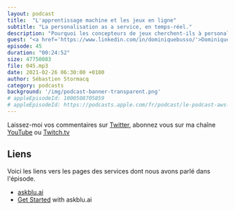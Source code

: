 ```yaml
---
layout: podcast
title:  "L'apprentissage machine et les jeux en ligne"
subtitle: "La personalisation as a service, en temps-réel."
description: "Pourquoi les concepteurs de jeux cherchent-ils à personaliser, en temps réel, votre expérience en ligne ? Comment l'apprentissage automatique peut-il aider à personaliser vos jeux ? Les réponses sont dans cette discussion avec askblu.ai, un service de personalisation en temps réel pour les concepteurs de jeux en ligne."
guest: "<a href='https://www.linkedin.com/in/dominiquebusso/'>Dominique Busso</a>, Founder, askblu.ai et <a href='https://www.linkedin.com/in/jonathan-dixon-a339562/'>Jonathan Dixon</a>, CTO & COO, askblu.ai"
episode: 45
duration: "00:24:52"
size: 47750083
file: 045.mp3
date: 2021-02-26 06:30:00 +0100
author: Sébastien Stormacq
category: podcasts
background: '/img/podcast-banner-transparent.png'
# appleEpisodeId: 1000508705859
# appleEpisodeId: https://podcasts.apple.com/fr/podcast/le-podcast-aws-en-français/id1452118442
---
```


Laissez-moi vos commentaires sur [Twitter](https://twitter.com/sebsto), abonnez vous sur ma chaîne [YouTube](https://www.youtube.com/sebsto) ou [Twitch.tv](https://www.twitch.tv/sebAWS)

## Liens

Voici les liens vers les pages des services dont nous avons parlé dans l'épisode.

- [askblu.ai](https://askblu.ai/)
- [Get Started](https://askblu.ai/integration/) with askblu.ai
